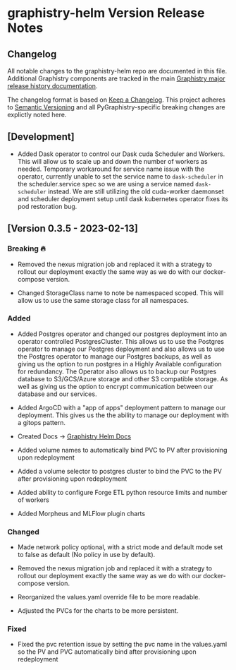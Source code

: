 # graphistry-helm Version Release Notes

## Changelog

All notable changes to the graphistry-helm repo are documented in this file. Additional Graphistry components are tracked in the main [Graphistry major release history documentation](https://graphistry.zendesk.com/hc/en-us/articles/360033184174-Enterprise-Release-List-Downloads).

The changelog format is based on [Keep a Changelog](https://keepachangelog.com/en/1.0.0/).
This project adheres to [Semantic Versioning](https://semver.org/spec/v2.0.0.html) and all PyGraphistry-specific breaking changes are explictly noted here.

## [Development]
*   Added Dask operator to control our Dask cuda Scheduler and Workers. 
    This will allow us to scale up and down the number of workers as needed. 
    Temporary workaround for service name issue with the operator, 
    currently unable to set the service name to `dask-scheduler` in the scheduler.service spec 
    so we are using a service named `dask-scheduler` instead. 
    We are still utilizing the old cuda-worker daemonset and scheduler deployment setup until dask kubernetes operator fixes its pod restoration bug.
## [Version 0.3.5 - 2023-02-13]

### Breaking 🔥
*   Removed the nexus migration job and replaced it with a strategy to rollout our deployment exactly 
    the same way as we do with our docker-compose version.

*   Changed StorageClass name to note be namespaced scoped. 
    This will allow us to use the same storage class for all namespaces.
### Added

*   Added Postgres operator and changed our postgres deployment into an operator controlled PostgresCluster.
    This allows us to use the Postgres operator to manage our Postgres deployment and also allows us to use the Postgres operator to manage our Postgres backups, as well as giving us the option to run postgres in a Highly Available configuration for redundancy. The Operator also allows us to backup our Postgres database to S3/GCS/Azure storage and other S3 compatible storage. As well as giving us the option to encrypt communication between our database and our services.


*   Added ArgoCD with a "app of apps" deployment pattern to manage our deployment. This gives us the 
    the ability to manage our deployment with a gitops pattern.     

*   Created Docs -> [Graphistry Helm Docs](https://readthedocs.org/projects/graphistry-helm/)

*   Added volume names to automatically bind PVC to PV after provisioning upon redeployment

*   Added a volume selector to postgres cluster to bind the PVC to the PV after provisioning upon redeployment

*   Added ability to configure Forge ETL python resource limits and number of workers

*   Added Morpheus and MLFlow plugin charts 



### Changed

*   Made network policy optional, with a strict mode and default mode set to false as default (No policy in use by default).

*   Removed the nexus migration job and replaced it with a strategy to rollout our deployment exactly 
    the same way as we do with our docker-compose version.
    
*   Reorganized the values.yaml override file to be more readable.

*   Adjusted the PVCs for the charts to be more persistent.
    
### Fixed

*   Fixed the pvc retention issue by setting the pvc name in the values.yaml so the PV and PVC automatically bind after provisioning upon redeployment

